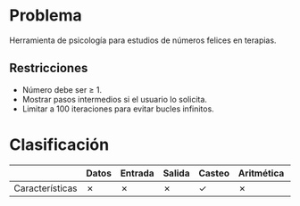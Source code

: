 # Problema

Herramienta de psicología para estudios de números felices en terapias.

## Restricciones

- Número debe ser ≥ 1.
- Mostrar pasos intermedios si el usuario lo solicita.
- Limitar a 100 iteraciones para evitar bucles infinitos.

# Clasificación
|  | Datos | Entrada | Salida | Casteo | Aritmética | Relacionales | Lógicos | Condicionales | Ciclo | Matrices | Funciones |
|----------|-------|---------|--------|--------|------------|--------------|---------|---------------|-------|----------|-------------|
| Características | ✗ | ✗ | ✗ | ✓ | ✗ | ✗ | ✗ | ✗ | ✗ | ✗ | ✗ |
